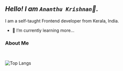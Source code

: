 ## _Hello! I am `Ananthu Krishnan`👋._

I am a self-taught Frontend developer from Kerala, India.

- 🌱 I’m currently learning more...

### **About Me**

<br>

![Top Langs](https://github-readme-stats.vercel.app/api/top-langs/?username=anandhukrish&&show_icons=true&theme=graywhite )

<!--
**anandhukrish/anandhukrish** is a ✨ _special_ ✨ repository because its `README.md` (this file) appears on your GitHub profile.

Here are some ideas to get you started:

- 🔭 I’m currently working on ...
- 🌱 I’m currently learning ...
- 👯 I’m looking to collaborate on ...
- 🤔 I’m looking for help with ...
- 💬 Ask me about ...
- 📫 How to reach me: ...
- 😄 Pronouns: ...
- ⚡ Fun fact: ...
-->

